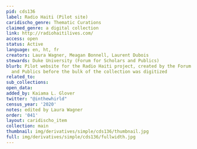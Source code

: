 ```yaml
---
pid: cds136
label: Radio Haiti (Pilot site)
caridischo_genre: Thematic Curations
claimed_genre: a digital collection
link: http://radiohaitilives.com/
access: open
status: Active
language: en, ht, fr
creators: Laura Wagner, Meagan Bonnell, Laurent Dubois
stewards: Duke University (Forum for Scholars and Publics)
blurb: Pilot website for the Radio Haiti project, created by the Forum for Scholars
  and Publics before the bulk of the collection was digitized
related_to:
sub_collections:
open_data:
added_by: Kaiama L. Glover
twitter: "@inthewhirld"
census_year: '2020'
notes: edited by Laura Wagner
order: '041'
layout: caridischo_item
collection: main
thumbnail: img/derivatives/simple/cds136/thumbnail.jpg
full: img/derivatives/simple/cds136/fullwidth.jpg
---
```

